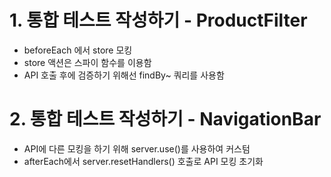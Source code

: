 # 1. 통합 테스트  작성하기 - ProductFilter
- beforeEach 에서 store 모킹
- store 액션은 스파이 함수를 이용함
- API 호출 후에 검증하기 위해선 findBy~ 쿼리를 사용함

# 2. 통합 테스트  작성하기 - NavigationBar
- API에 다른 모킹을 하기 위해 server.use()를 사용하여 커스텀
- afterEach에서 server.resetHandlers() 호출로 API 모킹 초기화



